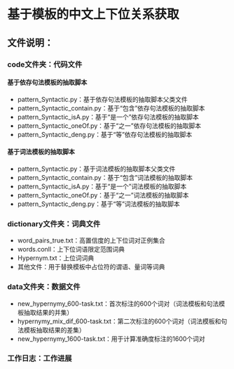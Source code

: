 # 基于模板的中文上下位关系获取

## 文件说明：

### code文件夹：代码文件

#### 基于依存句法模板的抽取脚本
* pattern_Syntactic.py：基于依存句法模板的抽取脚本父类文件
* pattern_Syntactic_contain.py：基于“包含”依存句法模板的抽取脚本
* pattern_Syntactic_isA.py：基于“是一个”依存句法模板的抽取脚本
* pattern_Syntactic_oneOf.py：基于“之一”依存句法模板的抽取脚本
* pattern_Syntactic_deng.py：基于“等”依存句法模板的抽取脚本
#### 基于词法模板的抽取脚本
* pattern_Syntactic.py：基于词法模板的抽取脚本父类文件
* pattern_Syntactic_contain.py：基于“包含”词法模板的抽取脚本
* pattern_Syntactic_isA.py：基于“是一个”词法模板的抽取脚本
* pattern_Syntactic_oneOf.py：基于“之一”词法模板的抽取脚本
* pattern_Syntactic_deng.py：基于“等”词法模板的抽取脚本

### dictionary文件夹：词典文件
* word_pairs_true.txt：高置信度的上下位词对正例集合
* words.conll：上下位词语限定范围词典
* Hypernym.txt：上位词词典
* 其他文件：用于替换模板中占位符的谓语、量词等词典

### data文件夹：数据文件
* new_hypernymy_600-task.txt：首次标注的600个词对（词法模板和句法模板抽取结果的并集）
* hypernymy_mix_dif_600-task.txt：第二次标注的600个词对（词法模板和句法模板抽取结果的差集）
* new_hypernymy_1600-task.txt：用于计算准确度标注的1600个词对

### 工作日志：工作进展

